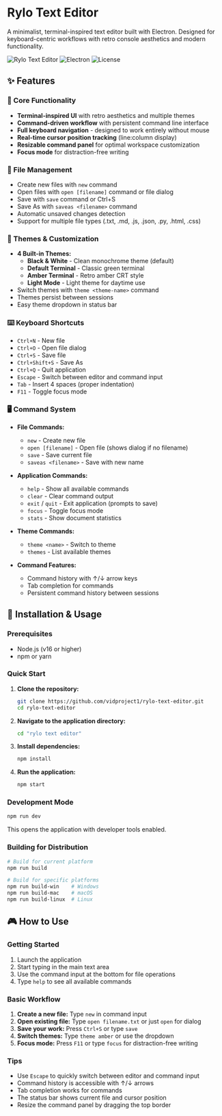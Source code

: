 # Rylo Text Editor

A minimalist, terminal-inspired text editor built with Electron. Designed for keyboard-centric workflows with retro console aesthetics and modern functionality.

![Rylo Text Editor](https://img.shields.io/badge/version-1.0.0-green) ![Electron](https://img.shields.io/badge/electron-37.2.6-blue) ![License](https://img.shields.io/badge/license-MIT-blue)

## ✨ Features

### 🎯 Core Functionality
- **Terminal-inspired UI** with retro aesthetics and multiple themes
- **Command-driven workflow** with persistent command line interface
- **Full keyboard navigation** - designed to work entirely without mouse
- **Real-time cursor position tracking** (line:column display)
- **Resizable command panel** for optimal workspace customization
- **Focus mode** for distraction-free writing

### 📁 File Management
- Create new files with `new` command
- Open files with `open [filename]` command or file dialog
- Save with `save` command or Ctrl+S
- Save As with `saveas <filename>` command
- Automatic unsaved changes detection
- Support for multiple file types (.txt, .md, .js, .json, .py, .html, .css)

### 🎨 Themes & Customization
- **4 Built-in Themes:**
  - **Black & White** - Clean monochrome theme (default)
  - **Default Terminal** - Classic green terminal
  - **Amber Terminal** - Retro amber CRT style
  - **Light Mode** - Light theme for daytime use
- Switch themes with `theme <theme-name>` command
- Themes persist between sessions
- Easy theme dropdown in status bar

### ⌨️ Keyboard Shortcuts
- `Ctrl+N` - New file
- `Ctrl+O` - Open file dialog
- `Ctrl+S` - Save file
- `Ctrl+Shift+S` - Save As
- `Ctrl+Q` - Quit application
- `Escape` - Switch between editor and command input
- `Tab` - Insert 4 spaces (proper indentation)
- `F11` - Toggle focus mode

### 🖥️ Command System
- **File Commands:**
  - `new` - Create new file
  - `open [filename]` - Open file (shows dialog if no filename)
  - `save` - Save current file
  - `saveas <filename>` - Save with new name

- **Application Commands:**
  - `help` - Show all available commands
  - `clear` - Clear command output
  - `exit` / `quit` - Exit application (prompts to save)
  - `focus` - Toggle focus mode
  - `stats` - Show document statistics

- **Theme Commands:**
  - `theme <name>` - Switch to theme
  - `themes` - List available themes

- **Command Features:**
  - Command history with ↑/↓ arrow keys
  - Tab completion for commands
  - Persistent command history between sessions

## 🚀 Installation & Usage

### Prerequisites
- Node.js (v16 or higher)
- npm or yarn

### Quick Start

1. **Clone the repository:**
   ```bash
   git clone https://github.com/vidproject1/rylo-text-editor.git
   cd rylo-text-editor
   ```

2. **Navigate to the application directory:**
   ```bash
   cd "rylo text editor"
   ```

3. **Install dependencies:**
   ```bash
   npm install
   ```

4. **Run the application:**
   ```bash
   npm start
   ```

### Development Mode
```bash
npm run dev
```
This opens the application with developer tools enabled.

### Building for Distribution
```bash
# Build for current platform
npm run build

# Build for specific platforms
npm run build-win    # Windows
npm run build-mac    # macOS
npm run build-linux  # Linux
```

## 🎮 How to Use

### Getting Started
1. Launch the application
2. Start typing in the main text area
3. Use the command input at the bottom for file operations
4. Type `help` to see all available commands

### Basic Workflow
1. **Create a new file:** Type `new` in command input
2. **Open existing file:** Type `open filename.txt` or just `open` for dialog
3. **Save your work:** Press `Ctrl+S` or type `save`
4. **Switch themes:** Type `theme amber` or use the dropdown
5. **Focus mode:** Press `F11` or type `focus` for distraction-free writing

### Tips
- Use `Escape` to quickly switch between editor and command input
- Command history is accessible with ↑/↓ arrows
- Tab completion works for commands
- The status bar shows current file and cursor position
- Resize the command panel by dragging the top border

